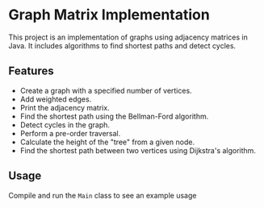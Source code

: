 # Graph Matrix Implementation

This project is an implementation of graphs using adjacency matrices in Java. It includes algorithms to find shortest paths and detect cycles.

## Features

- Create a graph with a specified number of vertices.
- Add weighted edges.
- Print the adjacency matrix.
- Find the shortest path using the Bellman-Ford algorithm.
- Detect cycles in the graph.
- Perform a pre-order traversal.
- Calculate the height of the "tree" from a given node.
- Find the shortest path between two vertices using Dijkstra's algorithm.

## Usage

Compile and run the `Main` class to see an example usage